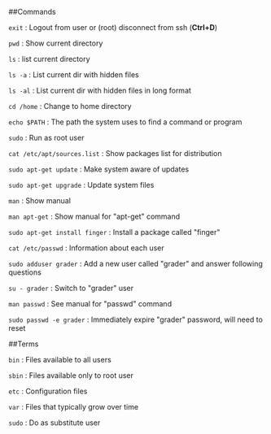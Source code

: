 ##Commands

`exit` : Logout from user or (root) disconnect from ssh (**Ctrl+D**)

`pwd` : Show current directory

`ls` : list current directory

`ls -a` : List current dir with hidden files

`ls -al` : List current dir with hidden files in long format

`cd /home` : Change to home directory

`echo $PATH` : The path the system uses to find a command or program

`sudo` : Run as root user

`cat /etc/apt/sources.list` : Show packages list for distribution

`sudo apt-get update` : Make system aware of updates

`sudo apt-get upgrade` : Update system files

`man` : Show manual

`man apt-get` : Show manual for "apt-get" command

`sudo apt-get install finger` : Install a package called "finger"

`cat /etc/passwd` : Information about each user

`sudo adduser grader` : Add a new user called "grader" and answer following questions

`su - grader` : Switch to "grader" user

`man passwd` : See manual for "passwd" command

`sudo passwd -e grader` : Immediately expire "grader" password, will need to reset

##Terms

`bin` : Files available to all users

`sbin` : Files available only to root user

`etc` : Configuration files

`var` : Files that typically grow over time

`sudo` : Do as substitute user
